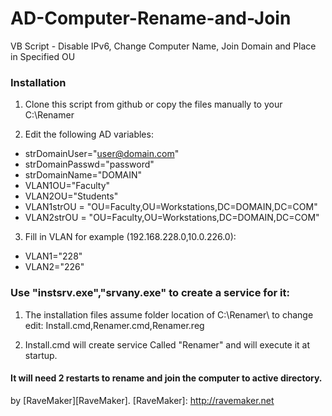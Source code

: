 AD-Computer-Rename-and-Join
===========================

VB Script - Disable IPv6, Change Computer Name, Join Domain and Place in Specified OU

### Installation

1. Clone this script from github or copy the files manually to your C:\Renamer

2. Edit the following AD variables:
 - strDomainUser="user@domain.com"
 - strDomainPasswd="password"
 - strDomainName="DOMAIN"
 - VLAN1OU="Faculty"
 - VLAN2OU="Students"
 - VLAN1strOU = "OU=Faculty,OU=Workstations,DC=DOMAIN,DC=COM"
 - VLAN2strOU = "OU=Faculty,OU=Workstations,DC=DOMAIN,DC=COM"

3. Fill in VLAN for example (192.168.228.0,10.0.226.0):
 - VLAN1="228"
 - VLAN2="226"

### Use "instsrv.exe","srvany.exe" to create a service for it:
1. The installation files assume folder location of C:\Renamer\ to change edit: Install.cmd,Renamer.cmd,Renamer.reg

2. Install.cmd will create service Called "Renamer" and will execute it at startup.

#### It will need 2 restarts to rename and join the computer to active directory.

by [RaveMaker][RaveMaker].
[RaveMaker]: http://ravemaker.net
